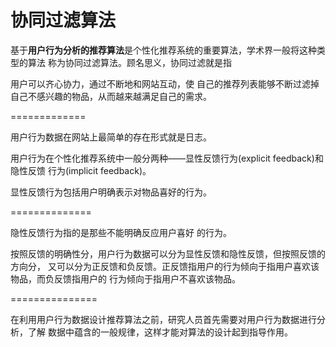 # 协同过滤算法



基于**用户行为分析的推荐算法**是个性化推荐系统的重要算法，学术界一般将这种类型的算法 称为协同过滤算法。顾名思义，协同过滤就是指

用户可以齐心协力，通过不断地和网站互动，使 自己的推荐列表能够不断过滤掉自己不感兴趣的物品，从而越来越满足自己的需求。



=============

用户行为数据在网站上最简单的存在形式就是日志。 

用户行为在个性化推荐系统中一般分两种——显性反馈行为(explicit feedback)和隐性反馈 行为(implicit feedback)。 

显性反馈行为包括用户明确表示对物品喜好的行为。 



==============

隐性反馈行为指的是那些不能明确反应用户喜好 的行为。 



按照反馈的明确性分，用户行为数据可以分为显性反馈和隐性反馈，但按照反馈的方向分， 又可以分为正反馈和负反馈。正反馈指用户的行为倾向于指用户喜欢该物品，而负反馈指用户的 行为倾向于指用户不喜欢该物品。 



===============

在利用用户行为数据设计推荐算法之前，研究人员首先需要对用户行为数据进行分析，了解 数据中蕴含的一般规律，这样才能对算法的设计起到指导作用。 